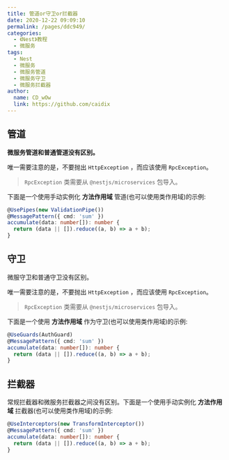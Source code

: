 ```yaml
---
title: 管道or守卫or拦截器
date: 2020-12-22 09:09:10
permalink: /pages/ddc949/
categories:
  - 《Nest》教程
  - 微服务
tags:
  - Nest
  - 微服务
  - 微服务管道
  - 微服务守卫
  - 微服务拦截器
author: 
  name: CD_wOw
  link: https://github.com/caidix
---
```


##  管道

**微服务管道和普通管道没有区别。**

唯一需要注意的是，不要抛出 `HttpException` ，而应该使用 `RpcException`。

> `RpcException` 类需要从 `@nestjs/microservices` 包导入。

下面是一个使用手动实例化 **方法作用域** 管道(也可以使用类作用域)的示例:

```typescript
@UsePipes(new ValidationPipe())
@MessagePattern({ cmd: 'sum' })
accumulate(data: number[]): number {
  return (data || []).reduce((a, b) => a + b);
}
```

## 守卫

微服守卫和普通守卫没有区别。

唯一需要注意的是，不要抛出 `HttpException` ，而应该使用 `RpcException`。

> `RpcException` 类需要从 `@nestjs/microservices` 包导入。

下面是一个使用 **方法作用域** 作为守卫(也可以使用类作用域)的示例:

```typescript
@UseGuards(AuthGuard)
@MessagePattern({ cmd: 'sum' })
accumulate(data: number[]): number {
  return (data || []).reduce((a, b) => a + b);
}
```

## 拦截器

常规拦截器和微服务拦截器之间没有区别。下面是一个使用手动实例化 **方法作用域** 拦截器(也可以使用类作用域)的示例:

```typescript
@UseInterceptors(new TransformInterceptor())
@MessagePattern({ cmd: 'sum' })
accumulate(data: number[]): number {
  return (data || []).reduce((a, b) => a + b);
}
```

